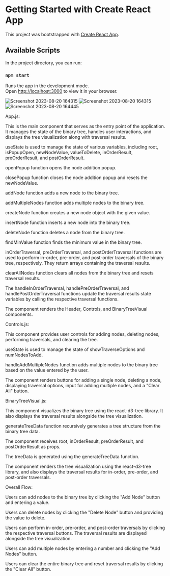 # Getting Started with Create React App

This project was bootstrapped with [Create React App](https://github.com/facebook/create-react-app).

## Available Scripts

In the project directory, you can run:

### `npm start`

Runs the app in the development mode.\
Open [http://localhost:3000](http://localhost:3000) to view it in your browser.


![Screenshot 2023-08-20 164315](https://github.com/Krishna922rp/binary-app/assets/120078993/9d72a0a1-d090-4aa5-b699-fe7ad4a0b6c3)
![Screenshot 2023-08-20 164315](https://github.com/Krishna922rp/binary-app/assets/120078993/e583c474-ce91-43d7-b297-d276073a5887)
![Screenshot 2023-08-20 164445](https://github.com/Krishna922rp/binary-app/assets/120078993/c324790e-5187-4403-883d-15fe3a3b2bc2)


App.js:

This is the main component that serves as the entry point of the application. It manages the state of the binary tree, handles user interactions, and displays the tree visualization along with traversal results.

useState is used to manage the state of various variables, including root, isPopupOpen, newNodeValue, valueToDelete, inOrderResult, preOrderResult, and postOrderResult.

openPopup function opens the node addition popup.

closePopup function closes the node addition popup and resets the newNodeValue.

addNode function adds a new node to the binary tree.

addMultipleNodes function adds multiple nodes to the binary tree.

createNode function creates a new node object with the given value.

insertNode function inserts a new node into the binary tree.

deleteNode function deletes a node from the binary tree.

findMinValue function finds the minimum value in the binary tree.

inOrderTraversal, preOrderTraversal, and postOrderTraversal functions are used to perform in-order, pre-order, and post-order traversals of the binary tree, respectively. They return arrays containing the traversal results.

clearAllNodes function clears all nodes from the binary tree and resets traversal results.

The handleInOrderTraversal, handlePreOrderTraversal, and handlePostOrderTraversal functions update the traversal results state variables by calling the respective traversal functions.

The component renders the Header, Controls, and BinaryTreeVisual components.

Controls.js:

This component provides user controls for adding nodes, deleting nodes, performing traversals, and clearing the tree.

useState is used to manage the state of showTraverseOptions and numNodesToAdd.

handleAddMultipleNodes function adds multiple nodes to the binary tree based on the value entered by the user.

The component renders buttons for adding a single node, deleting a node, displaying traversal options, input for adding multiple nodes, and a "Clear All" button.

BinaryTreeVisual.js:

This component visualizes the binary tree using the react-d3-tree library. It also displays the traversal results alongside the tree visualization.

generateTreeData function recursively generates a tree structure from the binary tree data.

The component receives root, inOrderResult, preOrderResult, and postOrderResult as props.

The treeData is generated using the generateTreeData function.

The component renders the tree visualization using the react-d3-tree library, and also displays the traversal results for in-order, pre-order, and post-order traversals.

Overall Flow:

Users can add nodes to the binary tree by clicking the "Add Node" button and entering a value.

Users can delete nodes by clicking the "Delete Node" button and providing the value to delete.

Users can perform in-order, pre-order, and post-order traversals by clicking the respective traversal buttons. The traversal results are displayed alongside the tree visualization.

Users can add multiple nodes by entering a number and clicking the "Add Nodes" button.

Users can clear the entire binary tree and reset traversal results by clicking the "Clear All" button.

